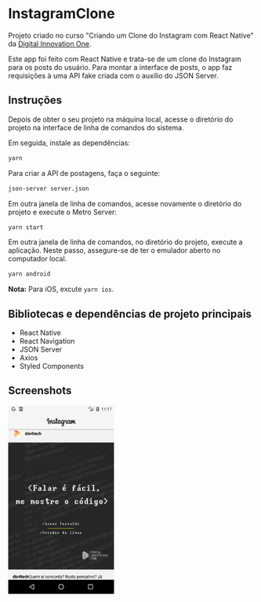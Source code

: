 # InstagramClone
Projeto criado no curso "Criando um Clone do Instagram com React Native" da [Digital Innovation One](https://digitalinnovation.one).

Este app foi feito com React Native e trata-se de um clone do Instagram para os posts do usuário. Para montar a interface de posts, o app faz requisições à uma API fake criada com o auxílio do JSON Server.

## Instruções

Depois de obter o seu projeto na máquina local, acesse o diretório do projeto na interface de linha de comandos do sistema.

Em seguida, instale as dependências:
```bash
yarn
```

Para criar a API de postagens, faça o seguinte:
```bash
json-server server.json
```

Em outra janela de linha de comandos, acesse novamente o diretório do projeto e execute o Metro Server:
```bash
yarn start
```

Em outra janela de linha de comandos, no diretório do projeto, execute a aplicação. Neste passo, assegure-se de ter o emulador aberto no computador local.
```bash
yarn android
```

**Nota:** Para iOS, excute `yarn ios`.

## Bibliotecas e dependências de projeto principais
- React Native
- React Navigation
- JSON Server
- Axios
- Styled Components

## Screenshots
<img src="screenshot.png" width="216" height="384">
